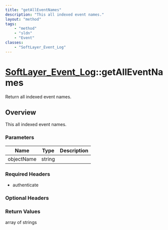 ```yaml
---
title: "getAllEventNames"
description: "This all indexed event names."
layout: "method"
tags:
    - "method"
    - "sldn"
    - "Event"
classes:
    - "SoftLayer_Event_Log"
---
```

# [SoftLayer_Event_Log](/reference/services/SoftLayer_Event_Log)::getAllEventNames

Return all indexed event names.


## Overview 
This all indexed event names. 

### Parameters 
|Name | Type | Description |
| --- | --- | --- |
|objectName| string| |


### Required Headers
* authenticate

### Optional Headers

### Return Values
array of strings

